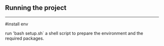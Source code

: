 ## Running the project

---
#install env

run 'bash setup.sh` a shell script to prepare the environment and the required packages.



